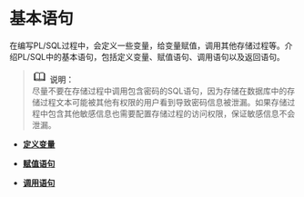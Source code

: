 # 基本语句<a name="ZH-CN_TOPIC_0245374610"></a>

在编写PL/SQL过程中，会定义一些变量，给变量赋值，调用其他存储过程等。介绍PL/SQL中的基本语句，包括定义变量、赋值语句、调用语句以及返回语句。

>![](public_sys-resources/icon-note.png) **说明：**   
>尽量不要在存储过程中调用包含密码的SQL语句，因为存储在数据库中的存储过程文本可能被其他有权限的用户看到导致密码信息被泄漏。如果存储过程中包含其他敏感信息也需要配置存储过程的访问权限，保证敏感信息不会泄漏。  

-   **[定义变量](定义变量.md)**  

-   **[赋值语句](赋值语句.md)**  

-   **[调用语句](调用语句.md)**  


